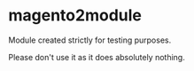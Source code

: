 # magento2module

Module created strictly for testing purposes.

Please don't use it as it does absolutely nothing.
